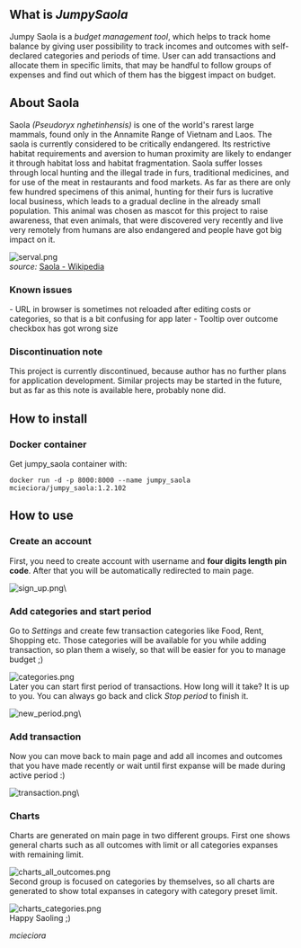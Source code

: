 <h2>What is <i>JumpySaola</i></h2>  
Jumpy Saola is a <i>budget management tool</i>, which helps to track home balance by giving user possibility to track incomes and outcomes with self-declared categories and periods of time. User can add transactions and allocate them in specific limits, that may be handful to follow groups of expenses and find out which of them has the biggest impact on budget.

<h2>About Saola</h2>  
Saola <i>(Pseudoryx nghetinhensis)</i> is one of the world's rarest large mammals, found only in the Annamite Range of Vietnam and Laos. The saola is currently considered to be critically endangered. Its restrictive habitat requirements and aversion to human proximity are likely to endanger it through habitat loss and habitat fragmentation. Saola suffer losses through local hunting and the illegal trade in furs, traditional medicines, and for use of the meat in restaurants and food markets. As far as there are only few hundred specimens of this animal, hunting for their furs is lucrative local business, which leads to a gradual decline in the already small population. This animal was chosen as mascot for this project to raise awareness, that even animals, that were discovered very recently and live very remotely from humans are also endangered and people have got big impact on it.


![serval.png](doc/saola.PNG)\
<i>source:</i> [Saola - Wikipedia](https://en.wikipedia.org/wiki/Saola)

<h3>Known issues</h3>
- URL in browser is sometimes not reloaded after editing costs or categories, so that is a bit confusing for app later
- Tooltip over outcome checkbox has got wrong size

<h3>Discontinuation note</h3>
This project is currently discontinued, because author has no further plans for application development. Similar projects may be started in the future, but as far as this note is available here, probably none did.

<h2>How to install</h2>  

<h3>Docker container</h3>    
Get jumpy_saola container with:
   
```  
docker run -d -p 8000:8000 --name jumpy_saola mcieciora/jumpy_saola:1.2.102   
```

<h2>How to use</h2>    
<h3>Create an account</h3>    
  
First, you need to create account with username and <b>four digits length pin code</b>. After that you will be automatically redirected to main page.


![sign_up.png](doc/sign_up.PNG)\
<h3>Add categories and start period</h3>  

Go to <i>Settings</i> and create few transaction categories like Food, Rent, Shopping etc. Those categories will be available for you while adding transaction, so plan them a wisely, so that will be easier for you to manage budget ;)


![categories.png](doc/categories.PNG)\
Later you can start first period of transactions. How long will it take? It is up to you. You can always go back and click <i>Stop period</i> to finish it.


![new_period.png](doc/new_period.PNG)\
<h3>Add transaction</h3>  
  
Now you can move back to main page and add all incomes and outcomes that you have made recently or wait until first expanse will be made during active period :)

![transaction.png](doc/transaction.PNG)\
<h3>Charts</h3>  

Charts are generated on main page in two different groups. 
First one shows general charts such as all outcomes with limit or all categories expanses with remaining limit.


![charts_all_outcomes.png](doc/charts_all_outcomes.PNG)\
Second group is focused on categories by themselves, so all charts are generated to show total expanses in category with category preset limit.


![charts_categories.png](doc/charts_categories.PNG)\
Happy Saoling ;)  

<i>mcieciora</i>
